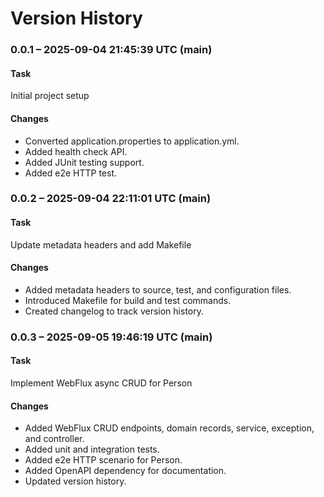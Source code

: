 # Version History

### 0.0.1 – 2025-09-04 21:45:39 UTC (main)

#### Task
Initial project setup

#### Changes
- Converted application.properties to application.yml.
- Added health check API.
- Added JUnit testing support.
- Added e2e HTTP test.

### 0.0.2 – 2025-09-04 22:11:01 UTC (main)

#### Task
Update metadata headers and add Makefile

#### Changes
- Added metadata headers to source, test, and configuration files.
- Introduced Makefile for build and test commands.
- Created changelog to track version history.

### 0.0.3 – 2025-09-05 19:46:19 UTC (main)

#### Task
Implement WebFlux async CRUD for Person

#### Changes
- Added WebFlux CRUD endpoints, domain records, service, exception, and controller.
- Added unit and integration tests.
- Added e2e HTTP scenario for Person.
- Added OpenAPI dependency for documentation.
- Updated version history.
